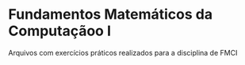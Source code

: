 # Fundamentos Matemáticos da Computaçãoo I
 Arquivos com exercícios práticos realizados para a disciplina de FMCI
